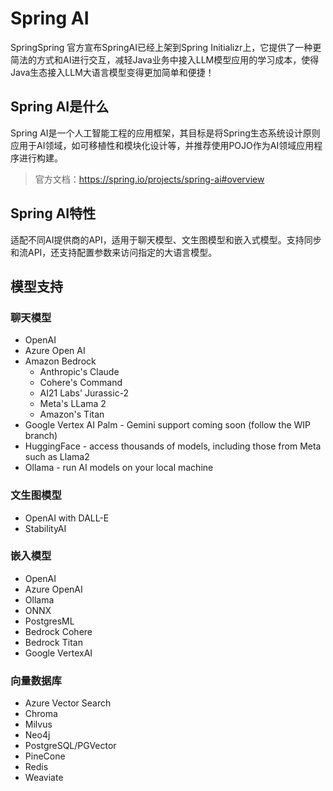 # Spring AI

SpringSpring 官方宣布SpringAI已经上架到Spring Initializr上，它提供了一种更简法的方式和AI进行交互，减轻Java业务中接入LLM模型应用的学习成本，使得Java生态接入LLM大语言模型变得更加简单和便捷！

## Spring AI是什么

Spring AI是一个人工智能工程的应用框架，其目标是将Spring生态系统设计原则应用于AI领域，如可移植性和模块化设计等，并推荐使用POJO作为AI领域应用程序进行构建。

> 官方文档：https://spring.io/projects/spring-ai#overview

## Spring AI特性

适配不同AI提供商的API，适用于聊天模型、文生图模型和嵌入式模型。支持同步和流API，还支持配置参数来访问指定的大语言模型。

## 模型支持

### 聊天模型

- OpenAI
- Azure Open AI
- Amazon Bedrock
  - Anthropic's Claude
  - Cohere's Command
  - AI21 Labs' Jurassic-2
  - Meta's LLama 2
  - Amazon's Titan
- Google Vertex AI Palm - Gemini support coming soon (follow the WIP branch)
- HuggingFace - access thousands of models, including those from Meta such as Llama2
- Ollama - run AI models on your local machine

### 文生图模型

- OpenAI with DALL-E
- StabilityAI

### 嵌入模型

- OpenAI
- Azure OpenAI
- Ollama
- ONNX
- PostgresML
- Bedrock Cohere
- Bedrock Titan
- Google VertexAI

### 向量数据库

- Azure Vector Search
- Chroma
- Milvus
- Neo4j
- PostgreSQL/PGVector
- PineCone
- Redis
- Weaviate

